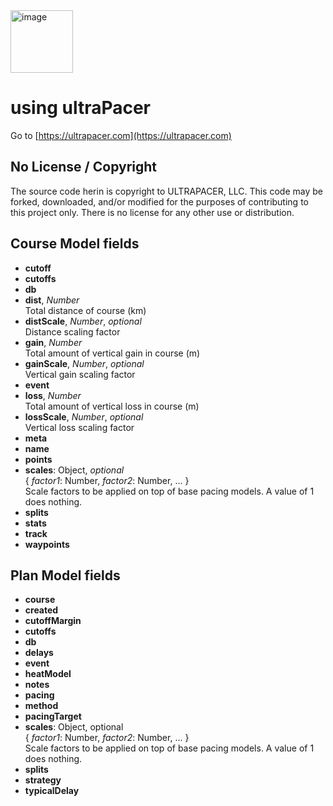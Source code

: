 <img src="https://public.ultrapacer.com/logo.svg" alt="image" width="100" height="auto">

# using ultraPacer

Go to [https://ultrapacer.com](https://ultrapacer.com)

## No License / Copyright

The source code herin is copyright to ULTRAPACER, LLC.
This code may be forked, downloaded, and/or modified for the purposes of
contributing to this project only. There is no license for any other use or
distribution.

## Course Model fields

- **cutoff**
- **cutoffs**
- **db**
- **dist**, _Number_\
  Total distance of course (km)
- **distScale**, _Number_, _optional_\
  Distance scaling factor
- **gain**, _Number_\
  Total amount of vertical gain in course (m)
- **gainScale**, _Number_, _optional_\
  Vertical gain scaling factor
- **event**
- **loss**, _Number_\
  Total amount of vertical loss in course (m)
- **lossScale**, _Number_, _optional_\
  Vertical loss scaling factor
- **meta**
- **name**
- **points**
- **scales**: Object, _optional_ \
  { _factor1_: Number, _factor2_: Number, ... } \
  Scale factors to be applied on top of base pacing models. A value of 1 does nothing.
- **splits**
- **stats**
- **track**
- **waypoints**

## Plan Model fields

- **course**
- **created**
- **cutoffMargin**
- **cutoffs**
- **db**
- **delays**
- **event**
- **heatModel**
- **notes**
- **pacing**
- **method**
- **pacingTarget**
- **scales**: Object, optional \
  { _factor1_: Number, _factor2_: Number, ... } \
  Scale factors to be applied on top of base pacing models. A value of 1 does nothing.
- **splits**
- **strategy**
- **typicalDelay**
